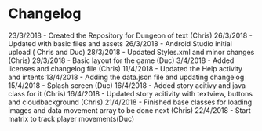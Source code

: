 # Changelog


23/3/2018 - Created the Repository for Dungeon of text (Chris)
26/3/2018 - Updated with basic files and assets
26/3/2018 - Android Studio initial upload ( Chris and Duc)
28/3/2018 - Updated Styles.xml and minor changes (Chris)
29/3/2018 - Basic layout for the game (Duc)
3/4/2018  - Added licenses and changelog file (Chris)
11/4/2018 - Updated the Help activity and intents
13/4/2018 - Adding the data.json file and updating changelog
15/4/2018 - Splash screen (Duc)
16/4/2018 - Added story acitivy and java class for it (Chris)
16/4/2018 - Updated story acitivity with textview, buttons and cloudbackground (Chris)
21/4/2018 - Finished base classes for loading images and data movement array to be done next (Chris)
22/4/2018 - Start matrix to track player movements(Duc)